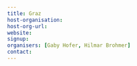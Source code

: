 ```yaml
---
title: Graz
host-organisation: 
host-org-url: 
website:
signup:
organisers: [Gaby Hofer, Hilmar Brohmer]
contact: 
---
```

